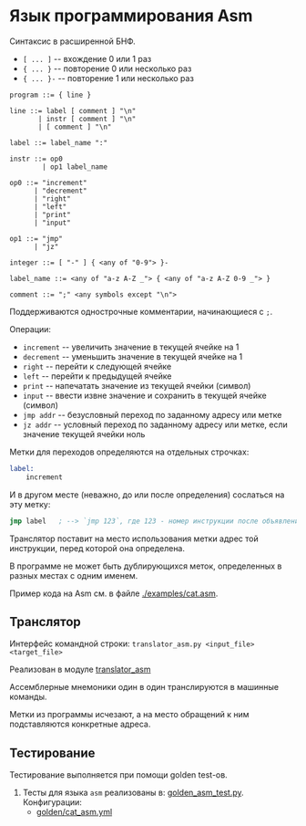# Язык программирования Asm

Синтаксис в расширенной БНФ.

- `[ ... ]` -- вхождение 0 или 1 раз
- `{ ... }` -- повторение 0 или несколько раз
- `{ ... }-` -- повторение 1 или несколько раз

``` ebnf
program ::= { line }

line ::= label [ comment ] "\n"
       | instr [ comment ] "\n"
       | [ comment ] "\n"

label ::= label_name ":"

instr ::= op0
        | op1 label_name

op0 ::= "increment"
      | "decrement"
      | "right"
      | "left"
      | "print"
      | "input"

op1 ::= "jmp"
      | "jz"

integer ::= [ "-" ] { <any of "0-9"> }-

label_name ::= <any of "a-z A-Z _"> { <any of "a-z A-Z 0-9 _"> }

comment ::= ";" <any symbols except "\n">
```

Поддерживаются однострочные комментарии, начинающиеся с `;`.

Операции:

- `increment` -- увеличить значение в текущей ячейке на 1
- `decrement` -- уменьшить значение в текущей ячейке на 1
- `right` -- перейти к следующей ячейке
- `left` -- перейти к предыдущей ячейке
- `print` -- напечатать значение из текущей ячейки (символ)
- `input` -- ввести извне значение и сохранить в текущей ячейке (символ)
- `jmp addr` -- безусловный переход по заданному адресу или метке
- `jz addr` -- условный переход по заданному адресу или метке, если значение текущей ячейки ноль

Метки для переходов определяются на отдельных строчках:

``` asm
label: 
    increment
```

И в другом месте (неважно, до или после определения) сослаться на эту метку:

``` asm
jmp label   ; --> `jmp 123`, где 123 - номер инструкции после объявления метки
```

Транслятор поставит на место использования метки адрес той инструкции, перед которой она определена.

В программе не может быть дублирующихся меток, определенных в разных местах с одним именем.

Пример кода на Asm см. в файле [./examples/cat.asm](./examples/cat.asm).

## Транслятор

Интерфейс командной строки: `translator_asm.py <input_file> <target_file>`

Реализован в модуле [translator_asm](./translator_asm.py)

Ассемблерные мнемоники один в один транслируются в машинные команды.

Метки из программы исчезают, а на место обращений к ним подставляются конкретные адреса.

## Тестирование

Тестирование выполняется при помощи golden test-ов.

1. Тесты для языка `asm` реализованы в: [golden_asm_test.py](./golden_asm_test.py). Конфигурации:
    - [golden/cat_asm.yml](golden/cat_asm.yml)
